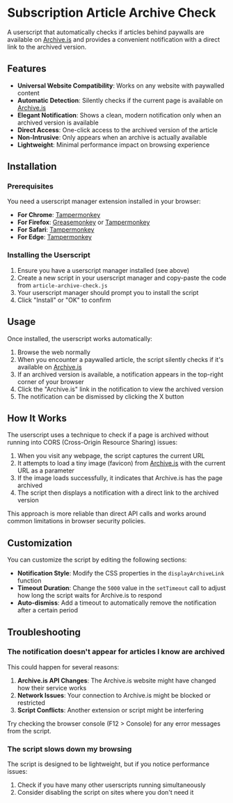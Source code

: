 # Subscription Article Archive Check

A userscript that automatically checks if articles behind paywalls are available on [Archive.is](https://archive.is) and provides a convenient notification with a direct link to the archived version.

## Features

- **Universal Website Compatibility**: Works on any website with paywalled content
- **Automatic Detection**: Silently checks if the current page is available on [Archive.is](https://archive.is)
- **Elegant Notification**: Shows a clean, modern notification only when an archived version is available
- **Direct Access**: One-click access to the archived version of the article
- **Non-Intrusive**: Only appears when an archive is actually available
- **Lightweight**: Minimal performance impact on browsing experience

## Installation

### Prerequisites

You need a userscript manager extension installed in your browser:

- **For Chrome**: [Tampermonkey](https://chrome.google.com/webstore/detail/tampermonkey/dhdgffkkebhmkfjojejmpbldmpobfkfo)
- **For Firefox**: [Greasemonkey](https://addons.mozilla.org/en-US/firefox/addon/greasemonkey/) or [Tampermonkey](https://addons.mozilla.org/en-US/firefox/addon/tampermonkey/)
- **For Safari**: [Tampermonkey](https://apps.apple.com/app/tampermonkey/id1482490089)
- **For Edge**: [Tampermonkey](https://microsoftedge.microsoft.com/addons/detail/tampermonkey/iikmkjmpaadaobahmlepeloendndfphd)

### Installing the Userscript

1. Ensure you have a userscript manager installed (see above)
2. Create a new script in your userscript manager and copy-paste the code from `article-archive-check.js`
3. Your userscript manager should prompt you to install the script
4. Click "Install" or "OK" to confirm

## Usage

Once installed, the userscript works automatically:

1. Browse the web normally
2. When you encounter a paywalled article, the script silently checks if it's available on [Archive.is](https://archive.is)
3. If an archived version is available, a notification appears in the top-right corner of your browser
4. Click the "Archive.is" link in the notification to view the archived version
5. The notification can be dismissed by clicking the X button

## How It Works

The userscript uses a technique to check if a page is archived without running into CORS (Cross-Origin Resource Sharing) issues:

1. When you visit any webpage, the script captures the current URL
2. It attempts to load a tiny image (favicon) from [Archive.is](https://archive.is) with the current URL as a parameter
3. If the image loads successfully, it indicates that Archive.is has the page archived
4. The script then displays a notification with a direct link to the archived version

This approach is more reliable than direct API calls and works around common limitations in browser security policies.

## Customization

You can customize the script by editing the following sections:

- **Notification Style**: Modify the CSS properties in the `displayArchiveLink` function
- **Timeout Duration**: Change the `5000` value in the `setTimeout` call to adjust how long the script waits for Archive.is to respond
- **Auto-dismiss**: Add a timeout to automatically remove the notification after a certain period

## Troubleshooting

### The notification doesn't appear for articles I know are archived

This could happen for several reasons:

1. **Archive.is API Changes**: The Archive.is website might have changed how their service works
2. **Network Issues**: Your connection to Archive.is might be blocked or restricted
3. **Script Conflicts**: Another extension or script might be interfering

Try checking the browser console (F12 > Console) for any error messages from the script.

### The script slows down my browsing

The script is designed to be lightweight, but if you notice performance issues:

1. Check if you have many other userscripts running simultaneously
2. Consider disabling the script on sites where you don't need it